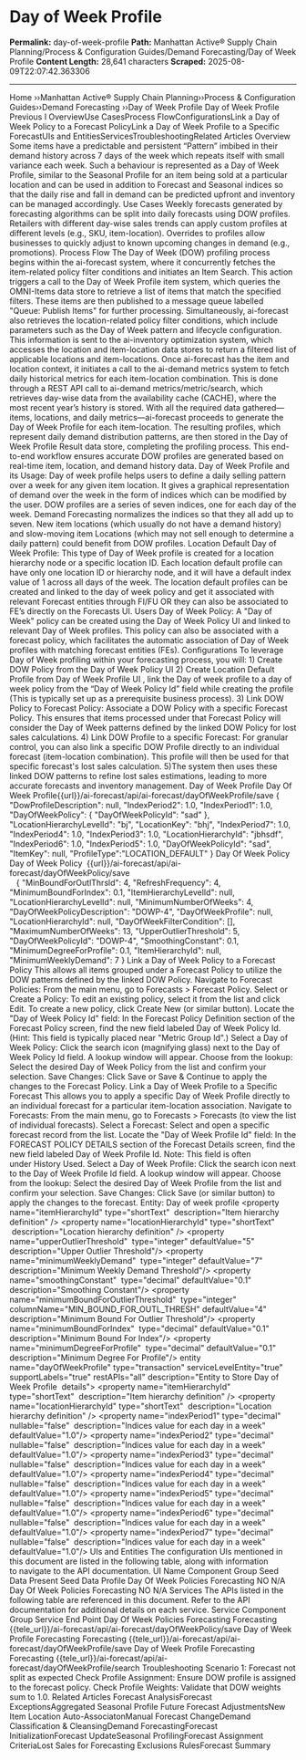 # Day of Week Profile

**Permalink:** day-of-week-profile
**Path:** Manhattan Active® Supply Chain Planning/Process &amp; Configuration Guides/Demand Forecasting/Day of Week Profile
**Content Length:** 28,641 characters
**Scraped:** 2025-08-09T22:07:42.363306

---

Home ››Manhattan Active® Supply Chain Planning››Process & Configuration Guides››Demand Forecasting ››Day of Week Profile Day of Week Profile Previous I OverviewUse CasesProcess FlowConfigurationsLink a Day of Week Policy to a Forecast PolicyLink a Day of Week Profile to a Specific ForecastUIs and EntitiesServicesTroubleshootingRelated Articles Overview Some items have a predictable and persistent “Pattern” imbibed in their demand history across 7 days of the week which repeats itself with small variance each week. Such a behaviour is represented as a Day of Week Profile, similar to the Seasonal Profile for an item being sold at a particular location and can be used in addition to Forecast and Seasonal indices so that the daily rise and fall in demand can be predicted upfront and inventory can be managed accordingly. Use Cases Weekly forecasts generated by forecasting algorithms can be split into daily forecasts using DOW profiles. Retailers with different day-wise sales trends can apply custom profiles at different levels (e.g., SKU, item-location). Overrides to profiles allow businesses to quickly adjust to known upcoming changes in demand (e.g., promotions). Process Flow The Day of Week (DOW) profiling process begins within the ai-forecast system, where it concurrently fetches the item-related policy filter conditions and initiates an Item Search. This action triggers a call to the Day of Week Profile item system, which queries the OMNI-Items data store to retrieve a list of items that match the specified filters. These items are then published to a message queue labelled "Queue: Publish Items" for further processing. Simultaneously, ai-forecast also retrieves the location-related policy filter conditions, which include parameters such as the Day of Week pattern and lifecycle configuration. This information is sent to the ai-inventory optimization system, which accesses the location and item-location data stores to return a filtered list of applicable locations and item-locations. Once ai-forecast has the item and location context, it initiates a call to the ai-demand metrics system to fetch daily historical metrics for each item-location combination. This is done through a REST API call to ai-demand metrics/metric/search, which retrieves day-wise data from the availability cache (CACHE), where the most recent year’s history is stored. With all the required data gathered—items, locations, and daily metrics—ai-forecast proceeds to generate the Day of Week Profile for each item-location. The resulting profiles, which represent daily demand distribution patterns, are then stored in the Day of Week Profile Result data store, completing the profiling process. This end-to-end workflow ensures accurate DOW profiles are generated based on real-time item, location, and demand history data. Day of Week Profile and its Usage: Day of week profile helps users to define a daily selling pattern over a week for any given item location. It gives a graphical representation of demand over the week in the form of indices which can be modified by the user. DOW profiles are a series of seven indices, one for each day of the week. Demand Forecasting normalizes the indices so that they all add up to seven. New item locations (which usually do not have a demand history) and slow-moving item Locations (which may not sell enough to determine a daily pattern) could benefit from DOW profiles. Location Default Day of Week Profile: This type of Day of Week profile is created for a location hierarchy node or a specific location ID. Each location default profile can have only one location ID or hierarchy node, and it will have a default index value of 1 across all days of the week. The location default profiles can be created and linked to the day of week policy and get it associated with relevant Forecast entities through FI/FU OR they can also be associated to FE’s directly on the Forecasts UI. Users Day of Week Policy: A "Day of Week" policy can be created using the Day of Week Policy UI and linked to relevant Day of Week profiles. This policy can also be associated with a forecast policy, which facilitates the automatic association of Day of Week profiles with matching forecast entities (FEs). Configurations To leverage Day of Week profiling within your forecasting process, you will: 1) Create DOW Policy from the Day of Week Policy UI 2) Create Location Default Profile from Day of Week Profile UI , link the Day of week profile to a day of week policy from the “Day of Week Policy Id” field while creating the profile (This is typically set up as a prerequisite business process). 3) Link DOW Policy to Forecast Policy: Associate a DOW Policy with a specific Forecast Policy. This ensures that items processed under that Forecast Policy will consider the Day of Week patterns defined by the linked DOW Policy for lost sales calculations. 4) Link DOW Profile to a specific Forecast: For granular control, you can also link a specific DOW Profile directly to an individual forecast (item-location combination). This profile will then be used for that specific forecast's lost sales calculation. 5)The system then uses these linked DOW patterns to refine lost sales estimations, leading to more accurate forecasts and inventory management. Day of Week Profile Day Of Week Profile{{url}}/ai-forecast/api/ai-forecast/dayOfWeekProfile/save { "DowProfileDescription": null, "IndexPeriod2": 1.0, "IndexPeriod1": 1.0, "DayOfWeekPolicy": { "DayOfWeekPolicyId": "sad" }, "LocationHierarchyLevelId": "bj", "LocationKey": "bhj", "IndexPeriod7": 1.0, "IndexPeriod4": 1.0, "IndexPeriod3": 1.0, "LocationHierarchyId": "jbhsdf", "IndexPeriod6": 1.0, "IndexPeriod5": 1.0, "DayOfWeekPolicyId": "sad", "ItemKey": null, "ProfileType":"LOCATION_DEFAULT" } Day Of Week Policy Day of Week Policy  {{url}}/ai-forecast/api/ai-forecast/dayOfWeekPolicy/save                                                                             { "MinBoundForOutlThrsld": 4, "RefreshFrequency": 4, "MinimumBoundForIndex": 0.1, "ItemHierarchyLevelId": null, "LocationHierarchyLevelId": null, "MinimumNumberOfWeeks": 4, "DayOfWeekPolicyDescription": "DOWP-4", "DayOfWeekProfile": null, "LocationHierarchyId": null, "DayOfWeekFilterCondition": [], "MaximumNumberOfWeeks": 13, "UpperOutlierThreshold": 5, "DayOfWeekPolicyId": "DOWP-4", "SmoothingConstant": 0.1, "MinimumDegreeForProfile": 0.1, "ItemHierarchyId": null, "MinimumWeeklyDemand": 7 } Link a Day of Week Policy to a Forecast Policy This allows all items grouped under a Forecast Policy to utilize the DOW patterns defined by the linked DOW Policy. Navigate to Forecast Policies: From the main menu, go to Forecasts > Forecast Policy. Select or Create a Policy: To edit an existing policy, select it from the list and click Edit. To create a new policy, click Create New (or similar button). Locate the "Day of Week Policy Id" field: In the Forecast Policy Definition section of the Forecast Policy screen, find the new field labeled Day of Week Policy Id. (Hint: This field is typically placed near "Metric Group Id".) Select a Day of Week Policy: Click the search icon (magnifying glass) next to the Day of Week Policy Id field. A lookup window will appear. Choose from the lookup: Select the desired Day of Week Policy from the list and confirm your selection. Save Changes: Click Save or Save & Continue to apply the changes to the Forecast Policy. Link a Day of Week Profile to a Specific Forecast This allows you to apply a specific Day of Week Profile directly to an individual forecast for a particular item-location association. Navigate to Forecasts: From the main menu, go to Forecasts > Forecasts (to view the list of individual forecasts). Select a Forecast: Select and open a specific forecast record from the list. Locate the "Day of Week Profile Id" field: In the FORECAST POLICY DETAILS section of the Forecast Details screen, find the new field labeled Day of Week Profile Id. Note: This field is often under History Used. Select a Day of Week Profile: Click the search icon next to the Day of Week Profile Id field. A lookup window will appear. Choose from the lookup: Select the desired Day of Week Profile from the list and confirm your selection. Save Changes: Click Save (or similar button) to apply the changes to the forecast. Entity: Day of week profile <entities subPackage="dayOfWeekProfile"> <entity name="dayOfWeekPolicy" type="config" serviceLevelEntity="true" restAPIs="all" securityScope="profile" profilePurpose="frc::forecastconfig" description="Entity to Store Day of Week Policy header details"> <property name="dayOfWeekPolicyId" type="id" description="Unique Identifier for Day of Week Policy" /> <property name="description" type="longText" description="Day of Week Policy Description" /> <property name="itemHierarchyId" type="shortText"  description="Item hierarchy definition" /> <property name="locationHierarchyId" type="shortText"  description="Location hierarchy definition" /> <property name="itemHierarchyLevelId" type="id" nullable="true" description="Unique Identifier for Item Hierarchy Level"/> <property name="locationHierarchyLevelId" type="id" nullable="true" description="Unique Identifier for Location Hierarchy Level Id"/> <property name="upperOutlierThreshold"  type="integer" defaultValue="5" description="Upper Outlier Threshold"/> <property name="minimumWeeklyDemand"  type="integer" defaultValue="7" description="Minimum Weekly Demand Threshold"/> <property name="smoothingConstant"  type="decimal" defaultValue="0.1" description="Smoothing Constant"/> <property name="minimumBoundForOutlierThreshold"  type="integer" columnName="MIN_BOUND_FOR_OUTL_THRESH" defaultValue="4" description="Minimum Bound For Outlier Threshold"/> <property name="minimumBoundForIndex"  type="decimal" defaultValue="0.1" description="Minimum Bound For Index"/> <property name="minimumNumberOfWeeks" type="integer" defaultValue="4" description="Minimum Number of Weeks Threshold"/> <property name="maximumNumberOfWeeks" type="integer" defaultValue="13" description="Maximum Number of Weeks Threshold"/> <property name="refreshFrequency" type="integer" defaultValue="4" description="Refresh Frequency"/> <property name="minimumDegreeForProfile"  type="decimal" defaultValue="0.1" description="Minimum Degree For Profile"/> <businessKeys> <businessKey> <property name="dayOfWeekPolicyId" /> </businessKey> </businessKeys> </entity> entity name="dayOfWeekProfile" type="transaction" serviceLevelEntity="true" supportLabels="true" restAPIs="all" description="Entity to Store Day of Week Profile  details"> <property name="dayOfWeekProfileId" type="id" description="Unique Identifier for Day of Week Profile" /> <property name="description" type="longText" description="Day of Week Profile Description" /> <property name="dayOfWeekPolicy" type="id" description="Unique Identifier for Day of Week Policy" /> <property name="itemKey" type="id" nullable="true" description="Will be itemId if this is leaf level"/> <property name="locationKey" type="id" nullable="true" description="Will be locationId if this is leaf level"/> <property name="itemHierarchyId" type="shortText"  description="Item hierarchy definition" /> <property name="locationHierarchyId" type="shortText"  description="Location hierarchy definition" /> <property name="itemHierarchyLevelId" type="id" nullable="true" description="Unique Identifier for Item Hierarchy Level"/> <property name="locationHierarchyLevelId" type="id" nullable="true" description="Unique Identifier for Location Hierarchy Level Id"/> <property name="itemHierarchyNode" type="mediumText" description="Value of all item hierarchy levels concatenated together"/> <property name="locationHierarchyNode" type="text" description="Value of all location hierarchy levels concatenated together"/> <property name="dayOfWeekProfileType" type="id" description="The type of profiles that are generated like system generated profile, Location Default, Manual and Override" /> <property name="indexPeriod1" type="decimal" nullable="false"  description="Indices value for each day in a week" defaultValue="1.0"/> <property name="indexPeriod2" type="decimal" nullable="false"  description="Indices value for each day in a week" defaultValue="1.0"/> <property name="indexPeriod3" type="decimal" nullable="false"  description="Indices value for each day in a week" defaultValue="1.0"/> <property name="indexPeriod4" type="decimal" nullable="false"  description="Indices value for each day in a week" defaultValue="1.0"/> <property name="indexPeriod5" type="decimal" nullable="false"  description="Indices value for each day in a week" defaultValue="1.0"/> <property name="indexPeriod6" type="decimal" nullable="false"  description="Indices value for each day in a week" defaultValue="1.0"/> <property name="indexPeriod7" type="decimal" nullable="false"  description="Indices value for each day in a week" defaultValue="1.0"/> <businessKeys> <businessKey> <property name="dayOfWeekPolicy" /> <property name="dayOfWeekProfileId" /> </businessKey> </businessKeys> </entity> UIs and Entities The configuration UIs mentioned in this document are listed in the following table, along with information to navigate to the API documentation. UI Name Component Group Seed Data Present Seed Data Profile Day Of Week Policies Forecasting NO N/A Day Of Week Policies Forecasting NO N/A Services The APIs listed in the following table are referenced in this document. Refer to the API documentation for additional details on each service. Service Component Group Service End Point Day Of Week Policies Forecasting Forecasting {{tele_url}}/ai-forecast/api/ai-forecast/dayOfWeekPolicy/save Day of Week Profile Forecasting Forecasting {{tele_url}}/ai-forecast/api/ai-forecast/dayOfWeekProfile/save Day of Week Profile Forecasting Forecasting {{tele_url}}/ai-forecast/api/ai-forecast/dayOfWeekProfile/search Troubleshooting Scenario 1: Forecast not split as expected</strong></summary> Check Profile Assignment: Ensure DOW profile is assigned to the forecast policy. Check Profile Weights: Validate that DOW weights sum to 1.0. Related Articles Forecast AnalysisForecast ExceptionsAggregated Seasonal Profile Future Forecast AdjustmentsNew Item Location Auto-AssociatonManual Forecast ChangeDemand Classification & CleansingDemand ForecastingForecast InitializationForecast UpdateSeasonal ProfilingForecast Assignment CriteriaLost Sales for Forecasting Exclusions RulesForecast Summary